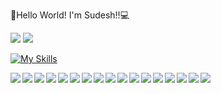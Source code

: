👋Hello World! I'm Sudesh!!💻 

<!-- <img  src="https://github-readme-stats.vercel.app/api?username=su-de-sh&show_icons=true&theme=radical" /> -->
<img  src = "https://github-readme-streak-stats.herokuapp.com?user=su-de-sh&theme=radical" />
<!-- <img src = "https://github-readme-stats.vercel.app/api/top-langs/?username=su-de-sh&layout=compact&hide=python,jupyter%20notebook"  height=200/> -->



<img src="https://www.codewars.com/users/su-de-sh/badges/large" />

[![My Skills](https://skills.thijs.gg/icons?i=html,css,js,mongodb,express,react,nextjs,nodejs,git,redux,mui,postgres,jest)](https://skills.thijs.gg)




<img align="left" src="https://img.shields.io/badge/JWT-black?style=for-the-badge&logo=JSON%20web%20tokens"/>
<img align="left" src="https://img.shields.io/badge/Sequelize-52B0E7?style=for-the-badge&logo=Sequelize&logoColor=white"/>
<img align="left" src="https://img.shields.io/badge/React_Router-CA4245?style=for-the-badge&logo=react-router&logoColor=white" />
<img align="left" src="https://img.shields.io/badge/-jest-%23C21325?style=for-the-badge&logo=jest&logoColor=white"/>
<img align="left" src="https://img.shields.io/badge/Postman-FF6C37?style=for-the-badge&logo=postman&logoColor=white" />
<img align="left" src="https://img.shields.io/badge/heroku-%23430098.svg?style=for-the-badge&logo=heroku&logoColor=white"/>
<img align="left" src="https://img.shields.io/badge/github%20actions-%232671E5.svg?style=for-the-badge&logo=githubactions&logoColor=white"/>
<img align="left" src="https://img.shields.io/badge/-Arduino-00979D?style=for-the-badge&logo=Arduino&logoColor=white" />
<img align="left" src="https://img.shields.io/badge/-cypress-%23E5E5E5?style=for-the-badge&logo=cypress&logoColor=058a5e" />
<img align="left" src="https://img.shields.io/badge/-RaspberryPi-C51A4A?style=for-the-badge&logo=Raspberry-Pi"/>
<img align="left" src="https://img.shields.io/badge/Codewars-B1361E?style=for-the-badge&logo=codewars&logoColor=grey" />
<img align="left" src="https://img.shields.io/badge/NPM-%23000000.svg?style=for-the-badge&logo=npm&logoColor=white" />
<img align="left" src="https://img.shields.io/badge/c-%2300599C.svg?style=for-the-badge&logo=c&logoColor=white" />
<img align="left" src="https://img.shields.io/badge/shell_script-%23121011.svg?style=for-the-badge&logo=gnu-bash&logoColor=white" />
<img align="left" src="https://img.shields.io/badge/c++-%2300599C.svg?style=for-the-badge&logo=c%2B%2B&logoColor=white" />
<img align="left" src="https://img.shields.io/badge/python-3670A0?style=for-the-badge&logo=python&logoColor=ffdd54"/>
<img align="left" src="https://img.shields.io/badge/opencv-%23white.svg?style=for-the-badge&logo=opencv&logoColor=white"/>






